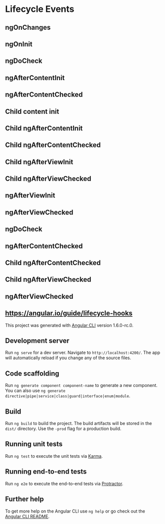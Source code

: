 # Lifecycle Events

## ngOnChanges
## ngOnInit
## ngDoCheck
## ngAfterContentInit
## ngAfterContentChecked
## Child content init
## Child ngAfterContentInit
## Child ngAfterContentChecked
## Child ngAfterViewInit
## Child ngAfterViewChecked
## ngAfterViewInit
## ngAfterViewChecked
## ngDoCheck
## ngAfterContentChecked
## Child ngAfterContentChecked
## Child ngAfterViewChecked
## ngAfterViewChecked

## https://angular.io/guide/lifecycle-hooks

This project was generated with [Angular CLI](https://github.com/angular/angular-cli) version 1.6.0-rc.0.

## Development server

Run `ng serve` for a dev server. Navigate to `http://localhost:4200/`. The app will automatically reload if you change any of the source files.

## Code scaffolding

Run `ng generate component component-name` to generate a new component. You can also use `ng generate directive|pipe|service|class|guard|interface|enum|module`.

## Build

Run `ng build` to build the project. The build artifacts will be stored in the `dist/` directory. Use the `-prod` flag for a production build.

## Running unit tests

Run `ng test` to execute the unit tests via [Karma](https://karma-runner.github.io).

## Running end-to-end tests

Run `ng e2e` to execute the end-to-end tests via [Protractor](http://www.protractortest.org/).

## Further help

To get more help on the Angular CLI use `ng help` or go check out the [Angular CLI README](https://github.com/angular/angular-cli/blob/master/README.md).
